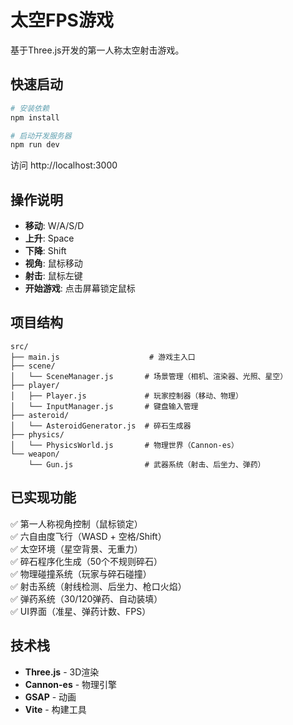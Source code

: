 # 太空FPS游戏

基于Three.js开发的第一人称太空射击游戏。

## 快速启动

```bash
# 安装依赖
npm install

# 启动开发服务器
npm run dev
```

访问 http://localhost:3000

## 操作说明

- **移动**: W/A/S/D
- **上升**: Space
- **下降**: Shift
- **视角**: 鼠标移动
- **射击**: 鼠标左键
- **开始游戏**: 点击屏幕锁定鼠标

## 项目结构

```
src/
├── main.js                    # 游戏主入口
├── scene/
│   └── SceneManager.js       # 场景管理（相机、渲染器、光照、星空）
├── player/
│   ├── Player.js             # 玩家控制器（移动、物理）
│   └── InputManager.js       # 键盘输入管理
├── asteroid/
│   └── AsteroidGenerator.js  # 碎石生成器
├── physics/
│   └── PhysicsWorld.js       # 物理世界（Cannon-es）
└── weapon/
    └── Gun.js                # 武器系统（射击、后坐力、弹药）
```

## 已实现功能

✅ 第一人称视角控制（鼠标锁定）  
✅ 六自由度飞行（WASD + 空格/Shift）  
✅ 太空环境（星空背景、无重力）  
✅ 碎石程序化生成（50个不规则碎石）  
✅ 物理碰撞系统（玩家与碎石碰撞）  
✅ 射击系统（射线检测、后坐力、枪口火焰）  
✅ 弹药系统（30/120弹药、自动装填）  
✅ UI界面（准星、弹药计数、FPS）

## 技术栈

- **Three.js** - 3D渲染
- **Cannon-es** - 物理引擎
- **GSAP** - 动画
- **Vite** - 构建工具

